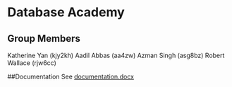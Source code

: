 # Database Academy

## Group Members
Katherine Yan (kjy2kh)
Aadil Abbas (aa4zw)
Azman Singh (asg8bz)
Robert Wallace (rjw6cc)

##Documentation
See [documentation.docx](documentation.docx)


